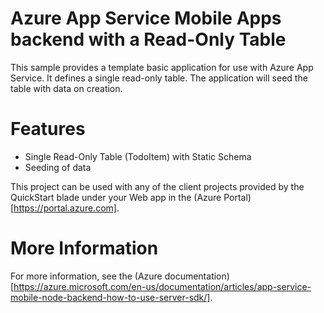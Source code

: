 # Azure App Service Mobile Apps backend with a Read-Only Table

This sample provides a template basic application for use with Azure App Service.  It defines
a single read-only table.  The application will seed the table with data on creation.

# Features

* Single Read-Only Table (TodoItem) with Static Schema
* Seeding of data

This project can be used with any of the client projects provided by the QuickStart blade under 
your Web app in the (Azure Portal)[https://portal.azure.com].

# More Information

For more information, see the (Azure documentation)[https://azure.microsoft.com/en-us/documentation/articles/app-service-mobile-node-backend-how-to-use-server-sdk/].
